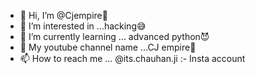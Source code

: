 - 👋 Hi, I’m @Cjempire🤣
- 👀 I’m interested in ...hacking😅
- 🌱 I’m currently learning ... advanced python😈
- 💞️ My youtube channel name  ...CJ empire🤘
- 📫 How to reach me ... @its.chauhan.ji :- Insta account

<!---
Cjempire/Cjempire is a ✨ special ✨ repository because its `README.md` (this file) appears on your GitHub profile.
You can click the Preview link to take a look at your changes.
--->
